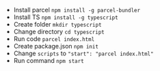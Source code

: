 * Install parcel `npm install -g parcel-bundler`
* Install TS `npm install -g typescript`
* Create folder `mkdir typescript`
* Change directory `cd typescript`
* Run code `parcel index.html`
* Create package.json `npm init`
* Change `scripts` to `"start": "parcel index.html"`
* Run command `npm start`